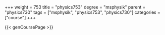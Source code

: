 +++
weight = 753
title = "physics753"
degree = "msphysik"
parent = "physics730"
tags = ["msphysik", "physics753", "physics730"]
categories = ["course"]
+++

{{< genCoursePage >}}
